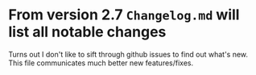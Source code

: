 # From version 2.7 `Changelog.md` will list all notable changes
Turns out I don't like to sift through github issues to find out what's new.
This file communicates much better new features/fixes.
